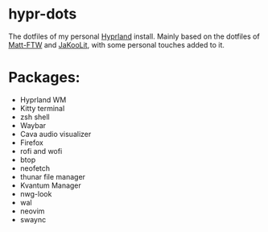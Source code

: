 # hypr-dots
The dotfiles of my personal [Hyprland](https://hyprland.org) install.
Mainly based on the dotfiles of [Matt-FTW](https://github.com/Matt-FTW/dotfiles) and [JaKooLit](https://github.com/JaKooLit/Hyprland-Dots), with some personal touches added to it.

# Packages:
- Hyprland WM
- Kitty terminal
- zsh shell
- Waybar
- Cava audio visualizer
- Firefox
- rofi and wofi
- btop
- neofetch
- thunar file manager
- Kvantum Manager
- nwg-look
- wal
- neovim
- swaync

